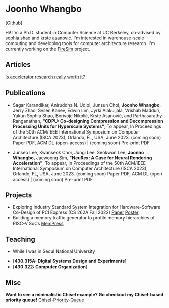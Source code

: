 # Joonho Whangbo

[[Github](https://github.com/joey0320)]

Hi! I'm a Ph.D. student in Computer Science at UC Berkeley, co-advised by [sophia shao](https://people.eecs.berkeley.edu/~ysshao/) and [krste asanović](https://people.eecs.berkeley.edu/~krste/). I'm interested in warehouse-scale computing and developing tools for computer architecture research. I'm currently working on the [FireSim](https://fires.im/) project.

## Articles
[Is accelerator research really worth it?](./articles/research-on-domain-specific-architectures.md)


## Publications
* Sagar Karandikar, Aniruddha N. Udipi, Junsun Choi, **Joonho Whangbo**, Jerry Zhao, Svilen Kanev, Edwin Lim, Jyrki Alakuijala, Vrishab Madduri, Yakun Sophia Shao, Borivoje Nikolić, Krste Asanović, and Parthasarathy Ranganathan, **“CDPU: Co-designing Compression and Decompression Processing Units for Hyperscale Systems”**, To appear, In Proceedings of the 50th ACM/IEEE International Symposium on Computer Architecture (ISCA 2023), Orlando, FL, USA, June 2023.
(coming soon) Paper PDF, ACM DL (open-access) | (coming soon) Pre-print PDF

* Junseo Lee, Kwanseok Choi, Jungi Lee, Seokwon Lee, **Joonho Whangbo**, Jaewoong Sim, **"NeuRex: A Case for Neural Rendering Acceleration"**, To appear, In Proceedings of the 50th ACM/IEEE International Symposium on Computer Architecture (ISCA 2023), Orlando, FL, USA, June 2023.
(coming soon) Paper PDF, ACM DL (open-access) | (coming soon) Pre-print PDF

## Projects
- Exploring Industry Standard System Integration for Hardware-Software Co-Design of PCI Express (CS 262A Fall 2022) [Paper](https://people.eecs.berkeley.edu/~kubitron/courses/cs262a-F22/projects/reports/project5_report_ver2.pdf) [Poster](https://people.eecs.berkeley.edu/~kubitron/courses/cs262a-F22/projects/reports/project5_poster.pdf)
- Building a memory traffic generator to profile memory hierarchies of RISC-V SoCs [MemPress](https://github.com/ucb-bar/mempress)

## Teaching
* While I was in Seoul National University
- [**430.315A: Digital Systems Design and Experiments**]
- [**430.322: Computer Organization**]
  
## Misc
**Want to see a minimalistic Chisel example? Go checkout my Chisel-based priority queue!**  [Chisel-Priority-Queue](https://github.com/joey0320/chisel-priorityqueue)

